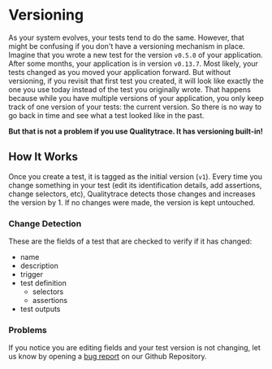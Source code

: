 # Versioning

As your system evolves, your tests tend to do the same. However, that might be confusing if you don't have a versioning mechanism in place. Imagine that you wrote a new test for the version `v0.5.0` of your application. After some months, your application is in version `v0.13.7`. Most likely, your tests changed as you moved your application forward. But without versioning, if you revisit that first test you created, it will look like exactly the one you use today instead of the test you originally wrote. That happens because while you have multiple versions of your application, you only keep track of one version of your tests: the current version. So there is no way to go back in time and see what a test looked like in the past.

**But that is not a problem if you use Qualitytrace. It has versioning built-in!**

## **How It Works**

Once you create a test, it is tagged as the initial version (`v1`). Every time you change something in your test (edit its identification details, add assertions, change selectors, etc), Qualitytrace detects those changes and increases the version by 1. If no changes were made, the version is kept untouched.

### **Change Detection**

These are the fields of a test that are checked to verify if it has changed:

- name
- description
- trigger
- test definition
  - selectors
  - assertions
- test outputs

### **Problems**

If you notice you are editing fields and your test version is not changing, let us know by opening a [bug report](https://github.com/intelops/quality-trace/issues) on our Github Repository.
